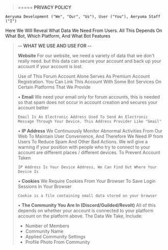 > ===== __**PRIVACY POLICY**__
```
Aeryuma Development ("We", "Our", "Us"), User ("You"), Aeryuma Staff ("I")
```
Here We Will Reveal What Data We Need From Users. All This Depends On What Bot, Which Platform, And What Bot Features

> **-- WHAT WE USE AND USE FOR --**
> 
> **Website**
> For our website, we need a variety of data that we don't really need. but this data can secure your account and back up your account if your account is lost.
> 
> Use of This Forum Account Alone Serves As Premium Account Registration. You Can Link This Account With Some Bot Services On Certain Platforms That We Provide
> 
> • **Email**
> We need your email only for forum accounts, this is needed so that spam does not occur in account creation and secures your account better
> ```
> Email Is An Electronic Address Used To Send An Electronic Message Through Your Device. This Address Provider Like "Gmail"
> ```
> 
> • **IP Address** 
> We Continuously Monitor Abnormal Activities From Our Web To Maintain User Convenience, And Therefore We Need IP from Users To Reduce Spam And Other Bad Actions. We will give a warning if your position with people who try to connect to your account are different places / different devices. To Prevent Account Taken
> ```
> IP Address Is Your Device Address, We Can Find Out Where Your Device Is 
> ```
> 
> • **Cookies**
> We Require Cookies From Your Browser To Save Login Sessions In Your Browser
> ```
> Cookie is a file containing small data stored on your browser
> ```
> 
> • **The Community You Are In (Discord/Guilded/Revolt)**
> All of this depends on whether your account is connected to your platform account on the platform above. The Data We Take, Include:
> - Number of Members
> - Community Name
> - Applied Community Settings
> - Profile Photo From Community
